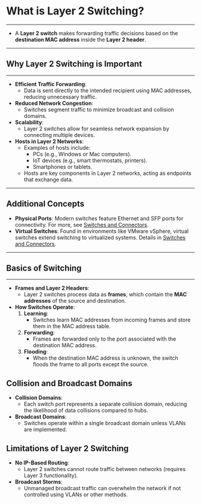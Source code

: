 # What is Layer 2 Switching?
---

- A **Layer 2 switch** makes forwarding traffic decisions based on the **destination MAC address** inside the **Layer 2 header**.

---
## Why Layer 2 Switching is Important
---  

- **Efficient Traffic Forwarding**:
  - Data is sent directly to the intended recipient using MAC addresses, reducing unnecessary traffic.
- **Reduced Network Congestion**:
  - Switches segment traffic to minimize broadcast and collision domains.
- **Scalability**:
  - Layer 2 switches allow for seamless network expansion by connecting multiple devices.
- **Hosts in Layer 2 Networks**:
  - Examples of hosts include:
    - PCs (e.g., Windows or Mac computers).
    - IoT devices (e.g., smart thermostats, printers).
    - Smartphones or tablets.
  - Hosts are key components in Layer 2 networks, acting as endpoints that exchange data.

---

## Additional Concepts

- **Physical Ports**: Modern switches feature Ethernet and SFP ports for connectivity. For more, see [Switches and Connectors](./switches_and_connectors.md).
- **Virtual Switches**: Found in environments like VMware vSphere, virtual switches extend switching to virtualized systems. Details in [Switches and Connectors](./switches_and_connectors.md).

---
## Basics of Switching
---  

- **Frames and Layer 2 Headers**:
  - Layer 2 switches process data as **frames**, which contain the **MAC addresses** of the source and destination.
- **How Switches Operate**:
  1. **Learning**:
     - Switches learn MAC addresses from incoming frames and store them in the MAC address table.
  2. **Forwarding**:
     - Frames are forwarded only to the port associated with the destination MAC address.
  3. **Flooding**:
     - When the destination MAC address is unknown, the switch floods the frame to all ports except the source.

## Collision and Broadcast Domains
- **Collision Domains**:
  - Each switch port represents a separate collision domain, reducing the likelihood of data collisions compared to hubs.
- **Broadcast Domains**:
  - Switches operate within a single broadcast domain unless VLANs are implemented.

## Limitations of Layer 2 Switching
- **No IP-Based Routing**:
  - Layer 2 switches cannot route traffic between networks (requires Layer 3 functionality).
- **Broadcast Storms**:
  - Unmanaged broadcast traffic can overwhelm the network if not controlled using VLANs or other methods.

